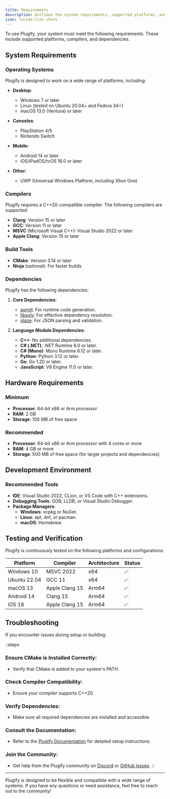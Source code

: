 ```yaml
---
title: Requirements
description: Outlines the system requirements, supported platforms, and dependencies needed!
icon: lucide:list-check
---
```


To use Plugify, your system must meet the following requirements. These include supported platforms, compilers, and dependencies.

## System Requirements

### Operating Systems
Plugify is designed to work on a wide range of platforms, including:

- **Desktop**:
    - Windows 7 or later
    - Linux (tested on Ubuntu 20.04+ and Fedora 34+)
    - macOS 13.0 (Ventura) or later

- **Consoles**:
    - PlayStation 4/5
    - Nintendo Switch

- **Mobile**:
    - Android 14 or later
    - iOS/iPadOS/tvOS 16.0 or later

- **Other**:
    - UWP (Universal Windows Platform, including Xbox One)

### Compilers
Plugify requires a C++20-compatible compiler. The following compilers are supported:

- **Clang**: Version 15 or later
- **GCC**: Version 11 or later
- **MSVC** (Microsoft Visual C++): Visual Studio 2022 or later
- **Apple Clang**: Version 15 or later

### Build Tools
- **CMake**: Version 3.14 or later
- **Ninja** (optional): For faster builds

### Dependencies
Plugify has the following dependencies:

1. **Core Dependencies**:
    - [asmjit](https://github.com/asmjit/asmjit): For runtime code generation.
    - [libsolv](https://github.com/openSUSE/libsolv): For effective dependency resolution.
    - [glaze](https://github.com/stephenberry/glaze): For JSON parsing and validation.

2. **Language Module Dependencies**:
    - **C++**: No additional dependencies.
    - **C# (.NET)**: .NET Runtime 6.0 or later.
    - **C# (Mono)**: Mono Runtime 6.12 or later.
    - **Python**: Python 3.12 or later.
    - **Go**: Go 1.20 or later.
    - **JavaScript**: V8 Engine 11.0 or later.

## Hardware Requirements

### Minimum
- **Processor**: 64-bit x86 or Arm processor
- **RAM**: 2 GB
- **Storage**: 100 MB of free space

### Recommended
- **Processor**: 64-bit x86 or Arm processor with 4 cores or more
- **RAM**: 4 GB or more
- **Storage**: 500 MB of free space (for larger projects and dependencies)

## Development Environment

### Recommended Tools
- **IDE**: Visual Studio 2022, CLion, or VS Code with C++ extensions.
- **Debugging Tools**: GDB, LLDB, or Visual Studio Debugger.
- **Package Managers**:
    - **Windows**: vcpkg or NuGet.
    - **Linux**: apt, dnf, or pacman.
    - **macOS**: Homebrew.

## Testing and Verification

Plugify is continuously tested on the following platforms and configurations:

| Platform       | Compiler       | Architecture | Status |
|----------------|----------------|--------------|--------|
| Windows 10     | MSVC 2022      | x64          | ✅     |
| Ubuntu 22.04   | GCC 11         | x64          | ✅     |
| macOS 13       | Apple Clang 15 | Arm64        | ✅     |
| Android 14     | Clang 15       | Arm64        | ✅     |
| iOS 16         | Apple Clang 15 | Arm64        | ✅     |

## Troubleshooting

If you encounter issues during setup or building:

::steps
### **Ensure CMake is Installed Correctly**:
- Verify that CMake is added to your system's PATH.

### **Check Compiler Compatibility**:
- Ensure your compiler supports C++20.

### **Verify Dependencies**:
- Make sure all required dependencies are installed and accessible.

### **Consult the Documentation**:
- Refer to the [Plugify Documentation](https://untrustedmodders.github.io/plugify) for detailed setup instructions.

### **Join the Community**:
- Get help from the Plugify community on [Discord](https://discord.gg/untrustedmodders) or [GitHub Issues](https://github.com/untrustedmodders/plugify/issues).
::

---

Plugify is designed to be flexible and compatible with a wide range of systems. If you have any questions or need assistance, feel free to reach out to the community!
